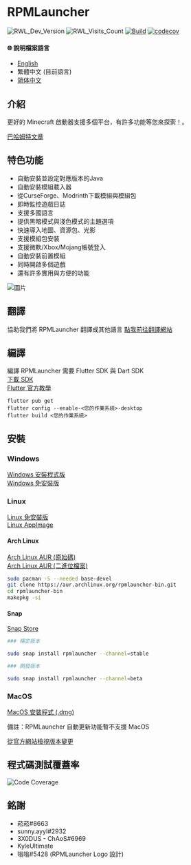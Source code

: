 # RPMLauncher

![RWL_Dev_Version](https://img.shields.io/badge/dynamic/json?label=RRPMLauncher%20%E6%9C%80%E6%96%B0%E9%96%8B%E7%99%BC%E7%89%88%E6%9C%AC&query=dev.latest_version_full&url=https%3A%2F%2Fraw.githubusercontent.com%2FRPMTW%2FRPMTW-website-data%2Fmain%2Fdata%2FRPMLauncher%2Fupdate.json)
![RWL_Visits_Count](https://img.shields.io/badge/dynamic/json?label=瀏覽次數&query=value&url=https%3A%2F%2Fapi.countapi.xyz%2Fhit%2Fgithub.rpmlauncher%2Fvisits)
[![Build](https://github.com/RPMTW/RPMLauncher/actions/workflows/Build.yml/badge.svg)](https://github.com/RPMTW/RPMLauncher/actions/workflows/Build.yml)
[![codecov](https://codecov.io/gh/RPMTW/RPMLauncher/branch/main/graph/badge.svg?token=5J25PUERID)](https://codecov.io/gh/RPMTW/RPMLauncher)

#### 🌐 說明檔案語言  
- [English](https://github.com/RPMTW/RPMLauncher/blob/develop/README.md)
- 繁體中文 (目前語言)
- [简体中文](https://github.com/RPMTW/RPMLauncher/blob/develop/assets/README/zh_cn.md)

## 介紹

更好的 Minecraft 啟動器支援多個平台，有許多功能等您來探索！。

[巴哈姆特文章](https://forum.gamer.com.tw/C.php?bsn=18673&snA=193012&tnum=1)

## 特色功能
- 自動安裝並設定對應版本的Java
- 自動安裝模組載入器
- 從CurseForge、Modrinth下載模組與模組包
- 即時監控遊戲日誌
- 支援多國語言
- 提供黑暗模式與淺色模式的主題選項
- 快速導入地圖、資源包、光影
- 支援模組包安裝
- 支援微軟/Xbox/Mojang帳號登入
- 自動安裝前置模組
- 同時開啟多個遊戲
- 還有許多實用與方便的功能

![圖片](https://user-images.githubusercontent.com/48402225/139568860-b3dd0246-5e7c-4442-bb3c-7fa5cbc7bafc.png)


## 翻譯
協助我們將 RPMLauncher 翻譯成其他語言 [點我前往翻譯網站](https://crowdin.com/project/siong-sngs-fantasy-world)

## 編譯
編譯 RPMLauncher 需要 Flutter SDK 與 Dart SDK  
[下載 SDK](https://flutter.dev/docs/get-started/install)  
[Flutter 官方教學](https://flutter.dev/desktop)
```
flutter pub get
flutter config --enable-<您的作業系統>-desktop
flutter build <您的作業系統>
```

## 安裝
### Windows
[Windows 安裝程式版](https://github.com/RPMTW/RPMLauncher/releases/latest/download/RPMLauncher-Windows-Installer.exe)  
[Windows 免安裝版](https://github.com/RPMTW/RPMLauncher/releases/latest/download/RPMLauncher-Windows.zip)   
### Linux
[Linux 免安裝版](https://github.com/RPMTW/RPMLauncher/releases/latest/download/RPMLauncher-Linux.zip)   
[Linux AppImage](https://github.com/RPMTW/RPMLauncher/releases/latest/download/RPMLauncher-Linux.Appimage)   
#### Arch Linux
[Arch Linux AUR (原始碼)](https://aur.archlinux.org/packages/rpmlauncher-git/)  
[Arch Linux AUR (二進位檔案)](https://aur.archlinux.org/packages/rpmlauncher-bin/)  
```bash
sudo pacman -S --needed base-devel
git clone https://aur.archlinux.org/rpmlauncher-bin.git
cd rpmlauncher-bin
makepkg -si
```
#### Snap
[Snap Store](https://snapcraft.io/rpmlauncher)  
```bash
### 穩定版本

sudo snap install rpmlauncher --channel=stable

### 開發版本

sudo snap install rpmlauncher --channel=beta
```
### MacOS
[MacOS 安裝程式 (.dmg)](https://github.com/RPMTW/RPMLauncher/releases/latest/download/RPMLauncher-MacOS-Installer.dmg)  

備註：RPMLauncher 自動更新功能暫不支援 MacOS

[從官方網站檢視版本變更](https://www.rpmtw.com/RWL/Version)

## 程式碼測試覆蓋率
![Code Coverage](https://codecov.io/gh/RPMTW/RPMLauncher/branch/develop/graphs/sunburst.svg)
## 銘謝
- 菘菘#8663
- sunny.ayyl#2932
- 3X0DUS - ChAoS#6969
- KyleUltimate
- 嗡嗡#5428 (RPMLauncher Logo 設計)
